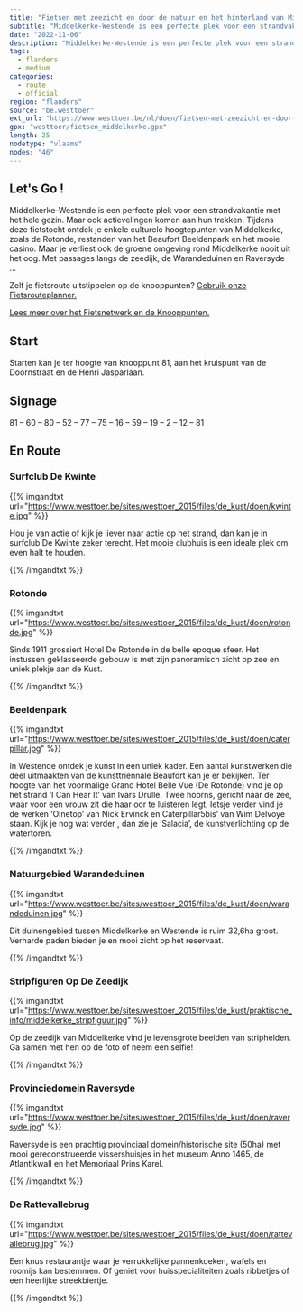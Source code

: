 ```yaml
---
title: "Fietsen met zeezicht en door de natuur en het hinterland van Middelkerke-Westende"
subtitle: "Middelkerke-Westende is een perfecte plek voor een strandvakantie met het hele gezin"
date: "2022-11-06"
description: "Middelkerke-Westende is een perfecte plek voor een strandvakantie met het hele gezin" 
tags:
  - flanders
  - medium
categories: 
  - route
  - official
region: "flanders"
source: "be.westtoer"
ext_url: "https://www.westtoer.be/nl/doen/fietsen-met-zeezicht-en-door-de-natuur-en-het-hinterland-van-middelkerke-westende"
gpx: "westtoer/fietsen_middelkerke.gpx"
length: 25
nodetype: "vlaams"
nodes: "46"
---
```


## Let's Go !

Middelkerke-Westende is een perfecte plek voor een strandvakantie met het hele gezin. Maar ook actievelingen komen aan hun trekken. Tijdens deze fietstocht ontdek je enkele culturele hoogtepunten van Middelkerke, zoals de Rotonde, restanden van het Beaufort Beeldenpark en het mooie casino. Maar je verliest ook de groene omgeving rond Middelkerke nooit uit het oog. Met passages langs de zeedijk, de Warandeduinen en Raversyde ...

Zelf je fietsroute uitstippelen op de knooppunten? [Gebruik onze Fietsrouteplanner.](https://www.westtoer.be/nl/fietsrouteplanner)

[Lees meer over het Fietsnetwerk en de Knooppunten.](https://www.westtoer.be/nl/inspiratie/fietsnetwerk)

## Start 

Starten kan je ter hoogte van knooppunt 81, aan het kruispunt van de Doornstraat en de Henri Jasparlaan.

## Signage

81 – 60 – 80 – 52 – 77 – 75 – 16 – 59 – 19 – 2 – 12 – 81

## En Route

### Surfclub De Kwinte

{{% imgandtxt url="https://www.westtoer.be/sites/westtoer_2015/files/de_kust/doen/kwinte.jpg" %}}

Hou je van actie of kijk je liever naar actie op het strand, dan kan je in surfclub De Kwinte zeker terecht. Het mooie clubhuis is een ideale plek om even halt te houden.

{{% /imgandtxt %}}

### Rotonde

{{% imgandtxt url="https://www.westtoer.be/sites/westtoer_2015/files/de_kust/doen/rotonde.jpg" %}}

Sinds 1911 grossiert Hotel De Rotonde in de belle epoque sfeer. Het instussen geklasseerde gebouw is met zijn panoramisch zicht op zee en uniek plekje aan de Kust.

{{% /imgandtxt %}}

### Beeldenpark

{{% imgandtxt url="https://www.westtoer.be/sites/westtoer_2015/files/de_kust/doen/caterpillar.jpg" %}}

In Westende ontdek je kunst in een uniek kader. Een aantal kunstwerken die deel uitmaakten van de kunsttriënnale Beaufort kan je er bekijken. Ter hoogte van het voormalige Grand Hotel Belle Vue (De Rotonde) vind je op het strand ‘I Can Hear It’ van Ivars Drulle. Twee hoorns, gericht naar de zee, waar voor een vrouw zit die haar oor te luisteren legt. Ietsje verder vind je de werken ‘Olnetop’ van Nick Ervinck en Caterpillar5bis’ van Wim Delvoye staan. Kijk je nog wat verder , dan zie je ‘Salacia’, de kunstverlichting op de watertoren.

{{% /imgandtxt %}}

### Natuurgebied Warandeduinen

{{% imgandtxt url="https://www.westtoer.be/sites/westtoer_2015/files/de_kust/doen/warandeduinen.jpg" %}}

Dit duinengebied tussen Middelkerke en Westende is ruim 32,6ha groot. Verharde paden bieden je en mooi zicht op het reservaat.

{{% /imgandtxt %}}

### Stripfiguren Op De Zeedijk

{{% imgandtxt url="https://www.westtoer.be/sites/westtoer_2015/files/de_kust/praktische_info/middelkerke_stripfiguur.jpg" %}}

Op de zeedijk van Middelkerke vind je levensgrote beelden van striphelden. Ga samen met hen op de foto of neem een selfie!

{{% /imgandtxt %}}

### Provinciedomein Raversyde

{{% imgandtxt url="https://www.westtoer.be/sites/westtoer_2015/files/de_kust/doen/raversyde.jpg" %}}

Raversyde is een prachtig provinciaal domein/historische site (50ha) met mooi gereconstrueerde vissershuisjes in het museum Anno 1465,  de Atlantikwall en het Memoriaal Prins Karel.

{{% /imgandtxt %}}

### De Rattevallebrug 

{{% imgandtxt url="https://www.westtoer.be/sites/westtoer_2015/files/de_kust/doen/rattevallebrug.jpg" %}}

Een knus restaurantje waar je verrukkelijke pannenkoeken, wafels en roomijs kan bestemmen. Of geniet voor huisspecialiteiten zoals ribbetjes of een heerlijke streekbiertje.

{{% /imgandtxt %}}